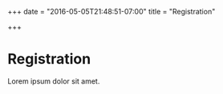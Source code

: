 +++
date = "2016-05-05T21:48:51-07:00"
title = "Registration"

+++

# Registration

Lorem ipsum dolor sit amet.
